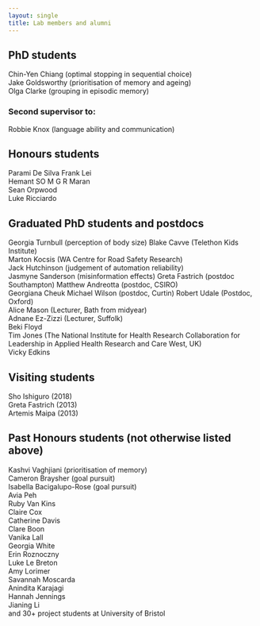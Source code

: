 ```yaml
---
layout: single
title: Lab members and alumni
---
```


## PhD students ##

Chin-Yen Chiang (optimal stopping in sequential choice)  
Jake Goldsworthy (prioritisation of memory and ageing)  
Olga Clarke (grouping in episodic memory)  

### Second supervisor to: ###
   
Robbie Knox (language ability and communication)  

## Honours students ##

Parami De Silva 
Frank Lei  
Hemant SO M G R Maran  
Sean Orpwood  
Luke Ricciardo  

## Graduated PhD students and postdocs ##

Georgia Turnbull (perception of body size) 
Blake Cavve (Telethon Kids Institute)  
Marton Kocsis (WA Centre for Road Safety Research)  
Jack Hutchinson (judgement of automation reliability)  
Jasmyne Sanderson (misinformation effects) 
Greta Fastrich (postdoc Southampton)
Matthew Andreotta (postdoc, CSIRO)  
Georgiana Cheuk
Michael Wilson (postdoc, Curtin) 
Robert Udale (Postdoc, Oxford)  
Alice Mason (Lecturer, Bath from midyear)  
Adnane Ez-Zizzi  (Lecturer, Suffolk)  
Beki Floyd  
Tim Jones (The National Institute for Health Research Collaboration for Leadership in Applied Health Research and Care West, UK)  
Vicky Edkins

## Visiting students ##

Sho Ishiguro (2018)  
Greta Fastrich (2013)  
Artemis Maipa (2013)  

## Past Honours students (not otherwise listed above) ##

Kashvi Vaghjiani (prioritisation of memory)  
Cameron Braysher (goal pursuit)   
Isabella Bacigalupo-Rose (goal pursuit)  
Avia Peh  
Ruby Van Kins  
Claire Cox  
Catherine Davis  
Clare Boon  
Vanika Lall  
Georgia White  
Erin Roznoczny  
Luke Le Breton  
Amy Lorimer  
Savannah Moscarda  
Anindita Karajagi  
Hannah Jennings  
Jianing Li  
and 30+ project students at University of Bristol
